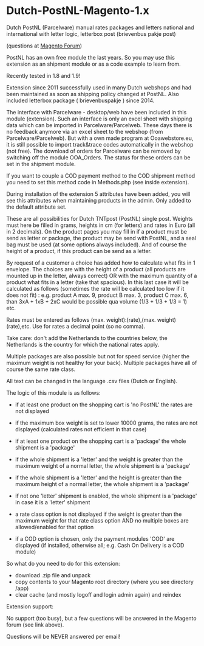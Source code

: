# Dutch-PostNL-Magento-1.x

Dutch PostNL (Parcelware) manual rates packages and letters national and international with letter logic, letterbox post (brievenbus pakje post)

(questions at <a href="https://community.magento.com/t5/Off-Topic/Topic-for-questions-about-my-free-Magento-1-x-and-2-x-extensions/m-p/60205#U60205">Magento Forum</a>)

PostNL has an own free module the last years. So you may use this extension as an shipment module or as a code example to learn from. 

Recently tested in 1.8 and 1.9!

Extension since 2011 successfully used in many Dutch webshops and had been maintained as soon as shipping policy changed at PostNL. Also included letterbox package ( brievenbuspakje ) since 2014.

The interface with Parcelware - desktop/web have been included in this module (extension). Such an interface is only an excel sheet with shipping data which can be imported in Parcelware/Parcelweb. These days there is no feedback anymore via an excel sheet to the webshop (from Parcelware/Parcelweb). But with a own made program at Ooawebstore.eu, it is still possible to import track&trace codes automatically in the webshop (not free). The download of orders for Parcelware can be removed by switching off the module OOA_Orders. The status for these orders can be set in the shipment module.

If you want to couple a COD payment method to the COD shipment method you need to set this method code in Methods.php (see inside extension).

During installation of the extension 5 attributes have been added, you will see this attributes when maintaining products in the admin. Only added to the default attribute set.

These are all possibilities for Dutch TNTpost (PostNL) single post. Weights must here be filled in grams, heights in cm (for letters) and rates in Euro (all in 2 decimals). On the product pages you may fill in if a product must be send as letter or package, the product may be send with PostNL, and a seal bag must be used (at some options always included). And of course the height of a product, if this product can be send as a letter.

By request of a customer a choice has added how to calculate what fits in 1 envelope. The choices are with the height of a product (all products are mounted up in the letter, always correct) OR with the maximum quantity of a product what fits in a letter (take that spacious). In this last case it will be calculated as follows (sometimes the rate will be calculated too low if it does not fit) : e.g. product A max. 9, product B max. 3, product C max. 6, than 3xA + 1xB + 2xC would be possible qua volume (1/3 + 1/3 + 1/3 = 1) etc.

Rates must be entered as follows (max. weight):(rate),(max. weight)(rate),etc. Use for rates a decimal point (so no comma).

Take care: don't add the Netherlands to the countries below, the Netherlands is the country for which the national rates apply.

Multiple packages are also possible but not for speed service (higher the maximum weight is not healthy for your back). Multiple packages have all of course the same rate class.

All text can be changed in the language .csv files (Dutch or English).

The logic of this module is as follows:

- if at least one product on the shopping cart is 'no PostNL' the rates are not displayed

- if the maximum box weight is set to lower 10000 grams, the rates are not displayed (calculated rates not efficient in that case)

- if at least one product on the shopping cart is a 'package' the whole shipment is a 'package'

- if the whole shipment is a 'letter' and the weight is greater than the maximum weight of a normal letter, the whole shipment is a 'package'

- if the whole shipment is a 'letter' and the height is greater than the maximum height of a normal letter, the whole shipment is a 'package'

- if not one 'letter' shipment is enabled, the whole shipment is a 'package' in case it is a 'letter' shipment

- a rate class option is not displayed if the weight is greater than the maximum weight for that rate class option AND no multiple boxes are allowed/enabled for that option

- if a COD option is chosen, only the payment modules 'COD' are displayed (if installed, otherwise all; e.g. Cash On Delivery is a COD module)

So what do you need to do for this extension:
- download .zip file and unpack
- copy contents to your Magento root directory (where you see directory /app)
- clear cache (and mostly logoff and login admin again) and reindex

Extension support:

No support (too busy), but a few questions will be answered in the Magento forum (see link above).

Questions will be NEVER answered per email!
